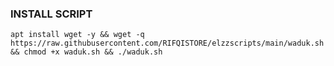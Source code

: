 ### INSTALL SCRIPT 
<pre><code>apt install wget -y && wget -q https://raw.githubusercontent.com/RIFQISTORE/elzzscripts/main/waduk.sh && chmod +x waduk.sh && ./waduk.sh
</code></pre>
